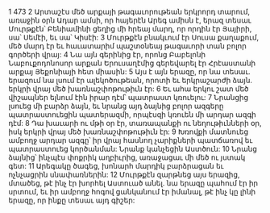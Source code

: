 1 473 2 Արտաշէս մեծ արքայի թագաւորութեան երկրորդ տարում, առաջին օրն Ադար ամսի, որ հայերէն Արեգ ամիսն է, երազ տեսաւ Մուրթքէն՝ Բենիամինի ցեղից մի հրեայ մարդ, որ որդին էր Յայիրի, սա՝ Սեմէի, եւ սա՝ Կիսէի: 3 Մուրթքէն բնակւում էր Սուսա քաղաքում, մեծ մարդ էր եւ հաւատարիմ պաշտօնեայ թագաւորի տան բոլոր գործերի վրայ: 4 Նա այն գերինից էր, որոնց Բաբելոնի Նաբուքոդոնոսոր արքան Երուսաղէմից գերեվարել էր Հրէաստանի արքայ Յեքոնիայի հետ միասին:
5 Այս է այն երազը, որ նա տեսաւ. երազում նա լսում էր ալեկոծութեան, որոտի եւ երկրաշարժի ձայն. երկրի վրայ մեծ խառնաշփոթութիւն էր: 6 Եւ ահա երկու շատ մեծ վիշապներ ելնում էին իրար դէմ՝ պատրաստ կռուելու: 7 Նրանցից լսուեց մի բարձր ձայն, եւ նրանց այդ ձայնից բոլոր ազգերը պատրաստուեցին պատերազմի, որպէսզի կռուեն մի արդար ազգի դէմ: 8 Դա խաւարի ու մթի օր էր, տառապանքի ու նեղութիւնների օր, իսկ երկրի վրայ մեծ խառնաշփոթութիւն էր: 9 Խռովքի մատնուեց ամբողջ արդար ազգը՝ իր վրայ հասնող չարիքների պատճառով եւ պատրաստուեց կործանման: Նրանք կանչեցին Աստծուն: 10 Նրանց ձայնից՝ ինչպէս փոքրիկ աղբիւրից, առաջացաւ մի մեծ ու յստակ գետ: 11 Արեգակը ծագեց, խոնարհ մարդիկ բարձրացան եւ ոչնչացրին սնափառներին:
12 Մուրթքէն զարթնեց այս երազից, մտածեց, թէ ինչ էր խորհել Աստուած անել. նա երազը պահում էր իր սրտում, եւ իր ամբողջ հոգով ցանկանում էր իմանալ, թէ ինչ կը լինի երազը, որ ինքը տեսաւ այդ գիշեր:
